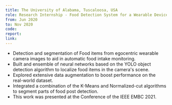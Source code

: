 ```yaml
---
title: The University of Alabama, Tuscaloosa, USA  
role: Research Internship - Food Detection System for a Wearable Device, under <a href="https://eng.ua.edu/eng-directory/dr-edward-sazonov/">Dr. Edward Sazonov</a>
from: Jun 2020
to: Nov 2020
code:
report:
link:
---
```

<ul>
<li>Detection and segmentation of Food items from egocentric wearable camera images to aid in automatic food intake monitoring.</li>
<li>Built and ensemble of neural networks based on the YOLO object detection algorithm to localize food items in the camera's scene.</li>
<li>Explored extensive data augmentation to boost performance on the real-world dataset.</li>
<li>Integrated a combination of the K-Means and Normalized-cut algorithms to segment parts of food post detection.</li>
<li>This work was presented at the Conference of the IEEE EMBC 2021.</li>
</ul>